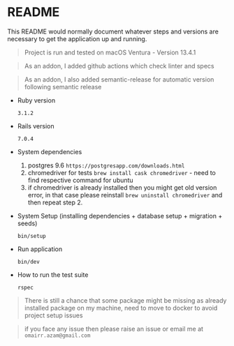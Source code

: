 # README

This README would normally document whatever steps and versions are necessary to get the
application up and running.


>Project is run and tested on macOS Ventura - Version 13.4.1

> As an addon, I added github actions which check linter and specs

> As an addon, I also added semantic-release for automatic version following semantic release

* Ruby version

    `3.1.2`

* Rails version

    `7.0.4`

* System dependencies
    
    1. postgres 9.6 `https://postgresapp.com/downloads.html`
    2. chromedriver for tests `brew install cask chromedriver` - need to find respective command for ubuntu
    3. if chromedriver is already installed then you might get old version error, in that case please reinstall `brew uninstall chromedriver` and then repeat step 2.
    
* System Setup (installing dependencies + database setup + migration + seeds)

    `bin/setup`

* Run application

    `bin/dev`


* How to run the test suite

    `rspec`

> There is still a chance that some package might be missing as already installed package on my machine, need to move to docker to avoid project setup issues

> if you face any issue then please raise an issue or email me at `omairr.azam@gmail.com`





